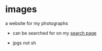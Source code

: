 # images
a website for my photographs
- can be searched for on my [search page](https://skparab1.github.io/search)

- jpgs not sh
